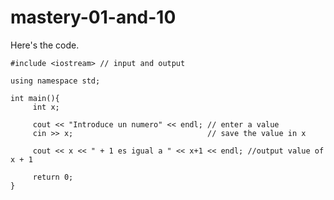 # mastery-01-and-10
Here's the code.

    #include <iostream> // input and output
    
    using namespace std;
    
    int main(){
    	 int x;
    
    	 cout << "Introduce un numero" << endl; // enter a value
    	 cin >> x;								// save the value in x
    
    	 cout << x << " + 1 es igual a " << x+1 << endl; //output value of x + 1
    
    	 return 0;
    }
